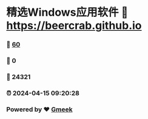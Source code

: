 # 精选Windows应用软件 :link: https://beercrab.github.io 
### :page_facing_up: [60](https://beercrab.github.io/tag.html) 
### :speech_balloon: 0 
### :hibiscus: 24321 
### :alarm_clock: 2024-04-15 09:20:28 
### Powered by :heart: [Gmeek](https://github.com/Meekdai/Gmeek)
